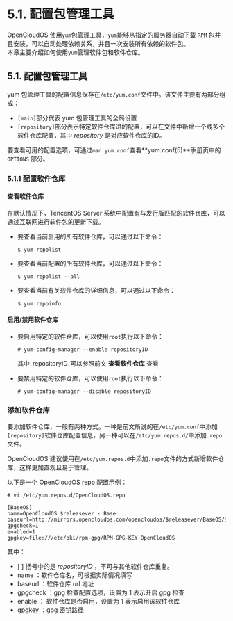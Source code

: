 # 5.1. 配置包管理工具

OpenCloudOS 使用`yum`包管理工具，`yum`能够从指定的服务器自动下载 `RPM` 包并且安装，可以自动处理依赖关系，并且一次安装所有依赖的软件包。\
本章主要介绍如何使用`yum`管理软件包和软件仓库。

## 5.1. 配置包管理工具

yum 包管理工具的配置信息保存在`/etc/yum.conf`文件中。该文件主要有两部分组成：

* `[main]`部分代表 yum 包管理工具的全局设置
* `[repository]`部分表示特定软件仓库进的配置，可以在文件中新增一个或多个软件仓库配置，其中 _repository_ 是对应软件仓库的ID。

要查看可用的配置选项，可通过`man yum.conf`查看\*\*yum.conf(5)\*\*手册页中的`OPTIONS` 部分。

### 5.1.1 配置软件仓库

#### 查看软件仓库

在默认情况下，TencentOS Server 系统中配置有与发行版匹配的软件仓库，可以通过互联网进行软件包的更新下载。

*   要查看当前启用的所有软件仓库，可以通过以下命令：

    ```
    $ yum repolist
    ```
*   要查看当前配置的所有软件仓库，可以通过以下命令：

    ```
    $ yum repolist --all
    ```
*   要查看当前有关软件仓库的详细信息，可以通过以下命令：

    ```
    $ yum repoinfo
    ```

#### 启用/禁用软件仓库

*   要启用特定的软件仓库，可以使用`root`执行以下命令：

    ```
    # yum-config-manager --enable repositoryID
    ```

    其中_repositoryID_可以参照前文 **查看软件仓库** 查看
*   要禁用特定的软件仓库，可以使用`root`执行以下命令：

    ```
    # yum-config-manager --disable repositoryID
    ```

### 添加软件仓库

要添加软件仓库，一般有两种方式。一种是前文所说的在`/etc/yum.conf`中添加`[repository]`软件仓库配置信息，另一种可以在`/etc/yum.repos.d/`中添加`.repo`文件。

OpenCloudOS 建议使用在`/etc/yum.repos.d`中添加`.repo`文件的方式新增软件仓库，这样更加直观且易于管理。

以下是一个 OpenCloudOS repo 配置示例：

```
# vi /etc/yum.repos.d/OpenCloudOS.repo
```

```
[BaseOS]
name=OpenCloudOS $releasever - Base
baseurl=http://mirrors.opencloudos.com/opencloudos/$releasever/BaseOS/$basearch/os
gpgcheck=1
enabled=1
gpgkey=file:///etc/pki/rpm-gpg/RPM-GPG-KEY-OpenCloudOS
```

其中：

* \[ ] 括号中的是 _repositoryID_ ，不可与其他软件仓库重复。
* name ：软件仓库名，可根据实际情况填写
* baseurl ：软件仓库 url 地址
* gpgcheck ：gpg 检查配置选项，设置为 1 表示开启 gpg 检查
* enable ： 软件仓库是否启用，设置为 1 表示启用该软件仓库
* gpgkey ：gpg 密钥路径
